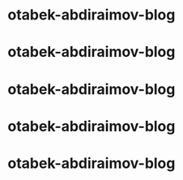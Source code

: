# otabek-abdiraimov-blog
# otabek-abdiraimov-blog
# otabek-abdiraimov-blog
# otabek-abdiraimov-blog
# otabek-abdiraimov-blog
